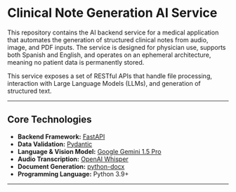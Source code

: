 # Clinical Note Generation AI Service

This repository contains the AI backend service for a medical application that automates the generation of structured clinical notes from audio, image, and PDF inputs. The service is designed for physician use, supports both Spanish and English, and operates on an ephemeral architecture, meaning no patient data is permanently stored.

This service exposes a set of RESTful APIs that handle file processing, interaction with Large Language Models (LLMs), and generation of structured text.

---

## Core Technologies

-   **Backend Framework:** [FastAPI](https://fastapi.tiangolo.com/)
-   **Data Validation:** [Pydantic](https://docs.pydantic.dev/)
-   **Language & Vision Model:** [Google Gemini 1.5 Pro](https://deepmind.google/technologies/gemini/)
-   **Audio Transcription:** [OpenAI Whisper](https://github.com/openai/whisper)
-   **Document Generation:** [python-docx](https://python-docx.readthedocs.io/)
-   **Programming Language:** Python 3.9+

---

